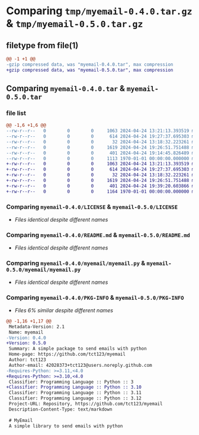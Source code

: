 # Comparing `tmp/myemail-0.4.0.tar.gz` & `tmp/myemail-0.5.0.tar.gz`

## filetype from file(1)

```diff
@@ -1 +1 @@
-gzip compressed data, was "myemail-0.4.0.tar", max compression
+gzip compressed data, was "myemail-0.5.0.tar", max compression
```

## Comparing `myemail-0.4.0.tar` & `myemail-0.5.0.tar`

### file list

```diff
@@ -1,6 +1,6 @@
--rw-r--r--   0        0        0     1063 2024-04-24 13:21:13.393519 myemail-0.4.0/LICENSE
--rw-r--r--   0        0        0      614 2024-04-24 19:27:37.695303 myemail-0.4.0/README.md
--rw-r--r--   0        0        0       32 2024-04-24 13:18:32.223261 myemail-0.4.0/myemail/__init__.py
--rw-r--r--   0        0        0     1619 2024-04-24 19:26:51.751488 myemail-0.4.0/myemail/myemail.py
--rw-r--r--   0        0        0      401 2024-04-24 19:14:45.826489 myemail-0.4.0/pyproject.toml
--rw-r--r--   0        0        0     1113 1970-01-01 00:00:00.000000 myemail-0.4.0/PKG-INFO
+-rw-r--r--   0        0        0     1063 2024-04-24 13:21:13.393519 myemail-0.5.0/LICENSE
+-rw-r--r--   0        0        0      614 2024-04-24 19:27:37.695303 myemail-0.5.0/README.md
+-rw-r--r--   0        0        0       32 2024-04-24 13:18:32.223261 myemail-0.5.0/myemail/__init__.py
+-rw-r--r--   0        0        0     1619 2024-04-24 19:26:51.751488 myemail-0.5.0/myemail/myemail.py
+-rw-r--r--   0        0        0      401 2024-04-24 19:39:20.603866 myemail-0.5.0/pyproject.toml
+-rw-r--r--   0        0        0     1164 1970-01-01 00:00:00.000000 myemail-0.5.0/PKG-INFO
```

### Comparing `myemail-0.4.0/LICENSE` & `myemail-0.5.0/LICENSE`

 * *Files identical despite different names*

### Comparing `myemail-0.4.0/README.md` & `myemail-0.5.0/README.md`

 * *Files identical despite different names*

### Comparing `myemail-0.4.0/myemail/myemail.py` & `myemail-0.5.0/myemail/myemail.py`

 * *Files identical despite different names*

### Comparing `myemail-0.4.0/PKG-INFO` & `myemail-0.5.0/PKG-INFO`

 * *Files 6% similar despite different names*

```diff
@@ -1,16 +1,17 @@
 Metadata-Version: 2.1
 Name: myemail
-Version: 0.4.0
+Version: 0.5.0
 Summary: A simple package to send emails with python
 Home-page: https://github.com/tct123/myemail
 Author: tct123
 Author-email: 42028373+tct123@users.noreply.github.com
-Requires-Python: >=3.11,<4.0
+Requires-Python: >=3.10,<4.0
 Classifier: Programming Language :: Python :: 3
+Classifier: Programming Language :: Python :: 3.10
 Classifier: Programming Language :: Python :: 3.11
 Classifier: Programming Language :: Python :: 3.12
 Project-URL: Repository, https://github.com/tct123/myemail
 Description-Content-Type: text/markdown
 
 # MyEmail
 A simple library to send emails with python
```

